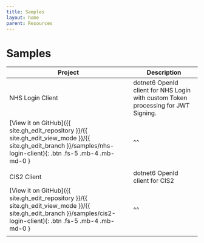 ```yaml
---
title: Samples 
layout: home
parent: Resources
---
```



# Samples

| Project           | Description |
| ----------------- | ----------- |
| NHS Login Client  | dotnet6 OpenId client for NHS Login with custom Token processing for JWT Signing.            |
|[View it on GitHub]({{ site.gh_edit_repository }}/{{ site.gh_edit_view_mode }}/{{ site.gh_edit_branch }}/samples/nhs-login-client){: .btn .fs-5 .mb-4 .mb-md-0 }|^^|
|||
| CIS2 Client | dotnet6 OpenId client for CIS2            |
|[View it on GitHub]({{ site.gh_edit_repository }}/{{ site.gh_edit_view_mode }}/{{ site.gh_edit_branch }}/samples/cis2-login-client){: .btn .fs-5 .mb-4 .mb-md-0 }|^^|
|||



